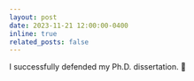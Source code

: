 ```yaml
---
layout: post
date: 2023-11-21 12:00:00-0400
inline: true
related_posts: false
---
```


I successfully defended my Ph.D. dissertation. :partying_face:
